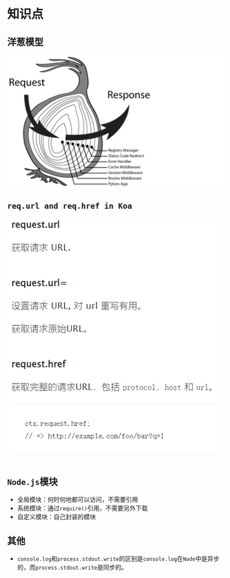 # 知识点

## 洋葱模型

![](/img/0065.png)

## `req.url and req.href in Koa`

![](/img/0122.png)

## `Node.js`模块

- 全局模块：何时何地都可以访问，不需要引用
- 系统模块：通过`require()`引用，不需要另外下载
- 自定义模块：自己封装的模块

## 其他

- `console.log`和`process.stdout.write`的区别是`console.log`在`Node`中是异步的，而`process.stdout.write`是同步的。
